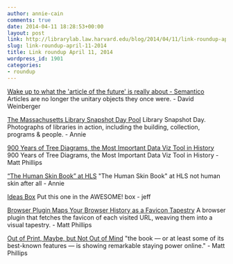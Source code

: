 ```yaml
---
author: annie-cain
comments: true
date: 2014-04-11 18:28:53+00:00
layout: post
link: http://librarylab.law.harvard.edu/blog/2014/04/11/link-roundup-april-11-2014/
slug: link-roundup-april-11-2014
title: Link roundup April 11, 2014
wordpress_id: 1901
categories:
- roundup
---
```


[Wake up to what the 'article of the future' is really about - Semantico](http://www.semantico.com/2014/03/wake-up-to-what-the-%E2%80%98article-of-the-future%E2%80%99-is-really-all-about/)
Articles are no longer the unitary objects they once were.  - David Weinberger

[The Massachusetts Library Snapshot Day Pool](https://www.flickr.com/groups/snapmass/)
Library Snapshot Day.  Photographs of libraries in action, including the building, collection, programs & people. - Annie

[900 Years of Tree Diagrams, the Most Important Data Viz Tool in History](http://www.wired.com/2014/04/tree-diagrams-the-most-important-data-viz-tool-in-history/)
900 Years of Tree Diagrams, the Most Important Data Viz Tool in History - Matt Phillips

[“The Human Skin Book” at HLS](http://etseq.law.harvard.edu/2014/04/852-rare-old-books-new-technologies-and-the-human-skin-book-at-hls/)
"The Human Skin Book" at HLS not human skin after all - Annie

[Ideas Box](http://www.ideas-box.org/en/)
Put this one in the AWESOME! box - jeff

[Browser Plugin Maps Your Browser History as a Favicon Tapestry](http://infosthetics.com/archives/2014/03/browser_plugin_maps_browser_history_as_a_favicon_tapestry.html)
A browser plugin that fetches the favicon of each visited URL, weaving them into a visual tapestry. - Matt Phillips

[Out of Print, Maybe, but Not Out of Mind](http://www.nytimes.com/2013/12/02/technology/e-books-hold-tight-to-features-of-their-print-predecessors.html?pagewanted=1&src=recg&_r=1&)
"the book — or at least some of its best-known features — is showing remarkable staying power online." - Matt Phillips
